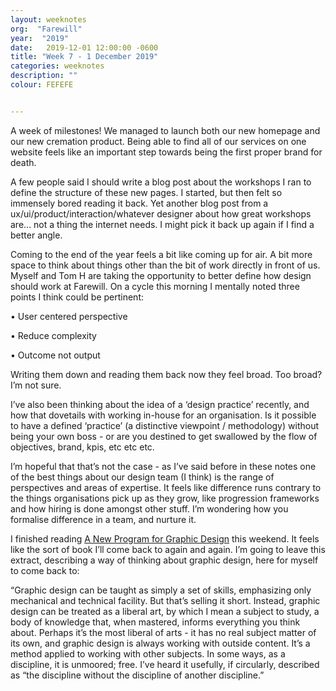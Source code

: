 ```yaml
---
layout: weeknotes
org:  "Farewill"
year:  "2019"
date:   2019-12-01 12:00:00 -0600
title: "Week 7 - 1 December 2019"
categories: weeknotes
description: ""
colour: FEFEFE


---
```


A week of milestones! We managed to launch both our new homepage and our new cremation product. Being able to find all of our services on one website feels like an important step towards being the first proper brand for death. 

A few people said I should write a blog post about the workshops I ran to define the structure of these new pages. I started, but then felt so immensely bored reading it back. Yet another blog post from a ux/ui/product/interaction/whatever designer about how great workshops are... not a thing the internet needs. I might pick it back up again if I find a better angle.

Coming to the end of the year feels a bit like coming up for air. A bit more space to think about things other than the bit of work directly in front of us. Myself and Tom H are taking the opportunity to better define how design should work at Farewill. On a cycle this morning I mentally noted three points I think could be pertinent: 

• User centered perspective 

• Reduce complexity

• Outcome not output 


Writing them down and reading them back now they feel broad. Too broad? I’m not sure. 

I’ve also been thinking about the idea of a ‘design practice’ recently, and how that dovetails with working in-house for an organisation. Is it possible to have a defined ‘practice’ (a distinctive viewpoint / methodology) without being your own boss - or are you destined to get swallowed by the flow of objectives, brand, kpis, etc etc etc.

I’m hopeful that that’s not the case - as I’ve said before in these notes one of the best things about our design team (I think) is the range of perspectives and areas of expertise. It feels like difference runs contrary to the things organisations pick up as they grow, like progression frameworks and how hiring is done amongst other stuff. I’m wondering how you formalise difference in a team, and nurture it. 

I finished reading [A New Program for Graphic Design](https://a-new-program-for-graphic-design.org/) this weekend. It feels like the sort of book I’ll come back to again and again. I’m going to leave this extract, describing a way of thinking about graphic design, here for myself to come back to:


“Graphic design can be taught as simply a set of skills, emphasizing only mechanical and technical facility. But that’s selling it short. Instead, graphic design can be treated as a liberal art, by which I mean a subject to study, a body of knowledge that, when mastered, informs everything you think about. Perhaps it’s the most liberal of arts - it has no real subject matter of its own, and graphic design is always working with outside content. It’s a method applied to working with other subjects. In some ways, as a discipline, it is unmoored; free. I’ve heard it usefully, if circularly, described as “the discipline without the discipline of another discipline.”

